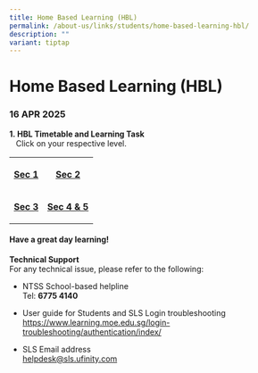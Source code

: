 ```yaml
---
title: Home Based Learning (HBL)
permalink: /about-us/links/students/home-based-learning-hbl/
description: ""
variant: tiptap
---
```

<h1>Home Based Learning (HBL)</h1>
<h3><strong>16 APR 2025</strong></h3>
<p><strong>1.&nbsp;HBL Timetable and Learning Task</strong> 
<br>&nbsp; &nbsp;Click on your respective level.</p>
<table style="minWidth: 50px">
<colgroup>
<col>
<col>
</colgroup>
<tbody>
<tr>
<th rowspan="1" colspan="1">
<p><a href="https://docs.google.com/spreadsheets/d/14t_HoyIp9wtf56qiJ5xTH5oY4h40jDq1oiqzbYk51q4/edit?usp=sharing" rel="noopener nofollow" target="_blank">Sec 1</a>
</p>
</th>
<th rowspan="1" colspan="1">
<p><a href="https://docs.google.com/spreadsheets/d/10nKQmpDR0HR3uJ0_F-5JTIo3ANcLvY1sjy5C6tO3XQw/edit?usp=sharing" rel="noopener nofollow" target="_blank">Sec 2</a>
</p>
</th>
</tr>
<tr>
<td rowspan="1" colspan="1">
<p><strong><a href="https://docs.google.com/spreadsheets/d/1TJhhl2lhrdmtZXO1UMh4RHo8lM_jEnSb/edit?usp=sharing&amp;ouid=114349310661457557026&amp;rtpof=true&amp;sd=true" rel="noopener nofollow" target="_blank">Sec 3</a></strong>
</p>
</td>
<td rowspan="1" colspan="1">
<p><strong><a href="https://docs.google.com/spreadsheets/d/18t9U1Bya2INdPmUNGeoiKGi4uzCt6e61/edit?usp=sharing&amp;ouid=114349310661457557026&amp;rtpof=true&amp;sd=true" rel="noopener nofollow" target="_blank">Sec 4 &amp; 5</a></strong>
</p>
</td>
</tr>
</tbody>
</table>
<h4>Have a great day learning!</h4>
<p><strong>Technical Support </strong>
<br>For any technical issue, please refer to the following:</p>
<ul data-tight="true" class="tight">
<li>
<p>NTSS School-based helpline
<br>Tel: <strong>6775 4140</strong>
</p>
</li>
<li>
<p>User guide for Students and SLS Login troubleshooting
<br><a href="https://www.learning.moe.edu.sg/login-troubleshooting/authentication/index/" rel="noopener noreferrer nofollow" target="_blank">https://www.learning.moe.edu.sg/login-troubleshooting/authentication/index/</a>
</p>
</li>
<li>
<p>SLS Email address
<br><a href="mailto:helpdesk@sls.ufinity.com" rel="noopener noreferrer nofollow" target="_blank">helpdesk@sls.ufinity.com</a>
</p>
</li>
</ul>
<p></p>